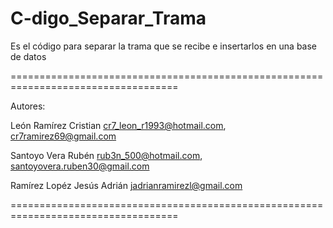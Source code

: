 C-digo_Separar_Trama
==================================================================================

Es el código para separar la trama que se recibe e insertarlos en una base de datos

===================================================================================

Autores:

León Ramírez Cristian cr7_leon_r1993@hotmail.com, cr7ramirez69@gmail.com

Santoyo Vera Rubén rub3n_500@hotmail.com, santoyovera.ruben30@gmail.com

Ramírez Lopéz Jesús Adrián jadrianramirezl@gmail.com

===================================================================================
